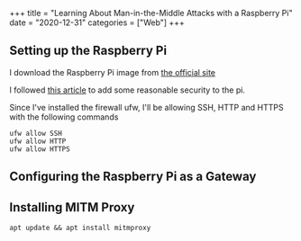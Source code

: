 +++
title = "Learning About Man-in-the-Middle Attacks with a Raspberry Pi"
date = "2020-12-31"
categories = ["Web"]
+++

## Setting up the Raspberry Pi

I download the Raspberry Pi image from [the official site](https://www.raspberrypi.org/downloads/)

I followed [this article](https://www.raspberrypi.org/documentation/configuration/security.md) to add some reasonable security to the pi.

Since I've installed the firewall ufw, I'll be allowing SSH, HTTP and HTTPS with the following commands

```
ufw allow SSH
ufw allow HTTP
ufw allow HTTPS
```

## Configuring the Raspberry Pi as a Gateway



## Installing MITM Proxy

```
apt update && apt install mitmproxy
```
